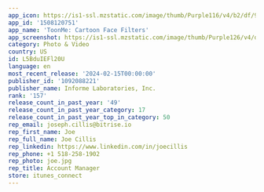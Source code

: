 ```yaml
---
app_icon: https://is1-ssl.mzstatic.com/image/thumb/Purple116/v4/b2/df/91/b2df91d2-3b09-d759-09e4-06d2a90370fe/ToonMe-AppIcon-0-0-1x_U007epad-0-10-0-0-sRGB-85-220.png/1024x1024bb.png
app_id: '1508120751'
app_name: 'ToonMe: Cartoon Face Filters'
app_screenshot: https://is1-ssl.mzstatic.com/image/thumb/Purple126/v4/d7/3f/01/d73f0126-1db7-a017-4ba4-e9a2911e83f8/bf542979-c3ae-493e-9afb-5e36a5ee5fc8_lepi_layout_test_xsmax_set90_3.png/1242x2688bb.png
category: Photo & Video
country: US
id: L5BduIEFl20U
language: en
most_recent_release: '2024-02-15T00:00:00'
publisher_id: '1092088221'
publisher_name: Informe Laboratories, Inc.
rank: '157'
release_count_in_past_year: '49'
release_count_in_past_year_category: 17
release_count_in_past_year_top_in_category: 50
rep_email: joseph.cillis@bitrise.io
rep_first_name: Joe
rep_full_name: Joe Cillis
rep_linkedin: https://www.linkedin.com/in/joecillis
rep_phone: +1 518-258-1902
rep_photo: joe.jpg
rep_title: Account Manager
store: itunes_connect
---
```

